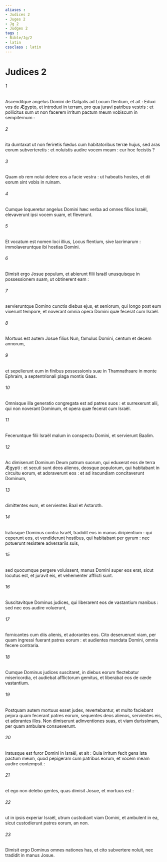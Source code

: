 ```yaml
---
aliases : 
- Judices 2
- Juges 2
- Jg 2
- Judges 2
tags : 
- Bible/Jg/2
- latin
cssclass : latin
---
```


# Judices 2

###### 1
Ascenditque angelus Domini de Galgalis ad Locum flentium, et ait : Eduxi vos de Ægypto, et introduxi in terram, pro qua juravi patribus vestris : et pollicitus sum ut non facerem irritum pactum meum vobiscum in sempiternum :
###### 2
ita dumtaxat ut non feriretis fœdus cum habitatoribus terræ hujus, sed aras eorum subverteretis : et noluistis audire vocem meam : cur hoc fecistis ?
###### 3
Quam ob rem nolui delere eos a facie vestra : ut habeatis hostes, et dii eorum sint vobis in ruinam.
###### 4
Cumque loqueretur angelus Domini hæc verba ad omnes filios Israël, elevaverunt ipsi vocem suam, et fleverunt.
###### 5
Et vocatum est nomen loci illius, Locus flentium, sive lacrimarum : immolaveruntque ibi hostias Domini.
###### 6
Dimisit ergo Josue populum, et abierunt filii Israël unusquisque in possessionem suam, ut obtinerent eam :
###### 7
servieruntque Domino cunctis diebus ejus, et seniorum, qui longo post eum vixerunt tempore, et noverant omnia opera Domini quæ fecerat cum Israël.
###### 8
Mortuus est autem Josue filius Nun, famulus Domini, centum et decem annorum,
###### 9
et sepelierunt eum in finibus possessionis suæ in Thamnathsare in monte Ephraim, a septentrionali plaga montis Gaas.
###### 10
Omnisque illa generatio congregata est ad patres suos : et surrexerunt alii, qui non noverant Dominum, et opera quæ fecerat cum Israël.
###### 11
Feceruntque filii Israël malum in conspectu Domini, et servierunt Baalim.
###### 12
Ac dimiserunt Dominum Deum patrum suorum, qui eduxerat eos de terra Ægypti : et secuti sunt deos alienos, deosque populorum, qui habitabant in circuitu eorum, et adoraverunt eos : et ad iracundiam concitaverunt Dominum,
###### 13
dimittentes eum, et servientes Baal et Astaroth.
###### 14
Iratusque Dominus contra Israël, tradidit eos in manus diripientium : qui ceperunt eos, et vendiderunt hostibus, qui habitabant per gyrum : nec potuerunt resistere adversariis suis,
###### 15
sed quocumque pergere voluissent, manus Domini super eos erat, sicut locutus est, et juravit eis, et vehementer afflicti sunt.
###### 16
Suscitavitque Dominus judices, qui liberarent eos de vastantium manibus : sed nec eos audire voluerunt,
###### 17
fornicantes cum diis alienis, et adorantes eos. Cito deseruerunt viam, per quam ingressi fuerant patres eorum : et audientes mandata Domini, omnia fecere contraria.
###### 18
Cumque Dominus judices suscitaret, in diebus eorum flectebatur misericordia, et audiebat afflictorum gemitus, et liberabat eos de cæde vastantium.
###### 19
Postquam autem mortuus esset judex, revertebantur, et multo faciebant pejora quam fecerant patres eorum, sequentes deos alienos, servientes eis, et adorantes illos. Non dimiserunt adinventiones suas, et viam durissimam, per quam ambulare consueverunt.
###### 20
Iratusque est furor Domini in Israël, et ait : Quia irritum fecit gens ista pactum meum, quod pepigeram cum patribus eorum, et vocem meam audire contempsit :
###### 21
et ego non delebo gentes, quas dimisit Josue, et mortuus est :
###### 22
ut in ipsis experiar Israël, utrum custodiant viam Domini, et ambulent in ea, sicut custodierunt patres eorum, an non.
###### 23
Dimisit ergo Dominus omnes nationes has, et cito subvertere noluit, nec tradidit in manus Josue.
